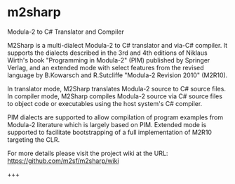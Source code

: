 # m2sharp
Modula-2 to C# Translator and Compiler

M2Sharp is a multi-dialect Modula-2 to C# translator and via-C# compiler. It supports the dialects described in the 3rd and 4th editions of Niklaus Wirth's book "Programming in Modula-2" (PIM) published by Springer Verlag, and an extended mode with select features from the revised language by B.Kowarsch and R.Sutcliffe "Modula-2 Revision 2010" (M2R10).

In translator mode, M2Sharp translates Modula-2 source to C# source files. In compiler mode, M2Sharp compiles Modula-2 source via C# source files to object code or executables using the host system's C# compiler.

PIM dialects are supported to allow compilation of program examples from Modula-2 literature which is largely based on PIM. Extended mode is supported to facilitate bootstrapping of a full implementation of M2R10 targeting the CLR.

For more details please visit the project wiki at the URL:
https://github.com/m2sf/m2sharp/wiki

+++

